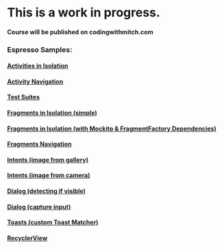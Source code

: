 # This is a work in progress.
#### Course will be published on codingwithmitch.com

### Espresso Samples:
#### [Activities in Isolation](https://github.com/mitchtabian/EspressoUITest-Examples/tree/simple-activity)
#### [Activity Navigation](https://github.com/mitchtabian/EspressoUITest-Examples/tree/activity-navigation)
#### [Test Suites](https://github.com/mitchtabian/EspressoUITest-Examples/tree/test-suites)
#### [Fragments in Isolation (simple)](https://github.com/mitchtabian/EspressoUITest-Examples/tree/fragments-in-isolation)
#### [Fragments in Isolation (with Mockito & FragmentFactory Dependencies)](https://github.com/mitchtabian/EspressoUITest-Examples/tree/simple-mocking-dependencies)
#### [Fragments Navigation](https://github.com/mitchtabian/EspressoUITest-Examples/tree/fragment-navigation)
#### [Intents (image from gallery)](https://github.com/mitchtabian/EspressoUITest-Examples/tree/intents-gallery-example)
#### [Intents (image from camera)](https://github.com/mitchtabian/EspressoUITest-Examples/tree/intents-camera-example)
#### [Dialog (detecting if visible)](https://github.com/mitchtabian/EspressoUITest-Examples/tree/simple-dialog)
#### [Dialog (capture input)](https://github.com/mitchtabian/EspressoUITest-Examples/tree/dialog-capture-input)
#### [Toasts (custom Toast Matcher)](https://github.com/mitchtabian/EspressoUITest-Examples/tree/simple-toast)
#### [RecyclerView](https://github.com/mitchtabian/EspressoUITest-Examples/tree/simple-recyclerview)
